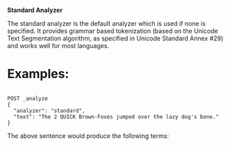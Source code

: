 **Standard Analyzer**

The standard analyzer is the default analyzer which is used if none is specified. It provides grammar based tokenization (based on the Unicode Text Segmentation algorithm, as specified in Unicode Standard Annex #29) and works well for most languages.

# Examples:

```

POST _analyze
{
  "analyzer": "standard",
  "text": "The 2 QUICK Brown-Foxes jumped over the lazy dog's bone."
}

```

The above sentence would produce the following terms:

